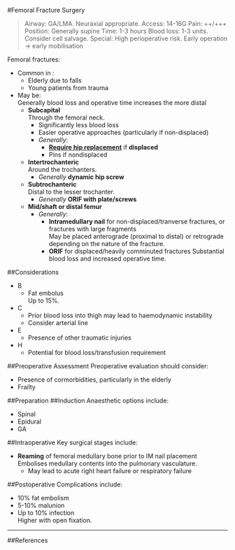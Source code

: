 #Femoral Fracture Surgery
>Airway: GA/LMA. Neuraxial appropriate.
>Access: 14-16G
>Pain: ++/+++
>Position: Generally supine
>Time: 1-3 hours
>Blood loss: 1-3 units. Consider cell salvage.
>Special: High perioperative risk. Early operation → early mobilisation

Femoral fractures:
* Common in :
	* Elderly due to falls
	* Young patients from trauma
* May be:  
Generally blood loss and operative time increases the more distal 
	* **Subcapital**  
	Through the femoral neck.
		* Significantly less blood loss
		* Easier operative approaches (particularly if non-displaced)
		* *Generally*:
			* **[Require hip replacement](/anaesthesia/ortho/thr.md)** if **displaced**
			* Pins if nondisplaced
	* **Intertrochanteric**  
	Around the trochanters.
		* *Generally* **dynamic hip screw**
	* **Subtrochanteric**  
	Distal to the lesser trochanter.
		* *Generally* **ORIF with plate/screws**
	* **Mid/shaft or distal femur**
		* *Generally*:
			* **Intramedullary nail** for non-displaced/tranverse fractures, or fractures with large fragments  
			May be placed anterograde (proximal to distal) or retrograde depending on the nature of the fracture.
			* **ORIF** for displaced/heavily comminuted fractures
			Substantial blood loss and increased operative time.

##Considerations
* B
	* Fat embolus  
	Up to 15%.
* C
	* Prior blood loss into thigh may lead to haemodynamic instability
	* Consider arterial line
* E
	* Presence of other traumatic injuries
* H
	* Potential for blood loss/transfusion requirement

##Preoperative Assessment
Preoperative evaluation should consider:
* Presence of cormorbidities, particularly in the elderly
* Frailty

##Preparation
##Induction
Anaesthetic options include:
* Spinal
* Epidural
* GA

##Intraoperative
Key surgical stages include:
* **Reaming** of femoral medullary bone prior to IM nail placement  
Embolises medullary contents into the pulmonary vasculature.
	* May lead to acute right heart failure or respiratory failure


##Postoperative
Complications include:
* 10% fat embolism
* 5-10% malunion
* Up to 10% infection  
Higher with open fixation.

---
##References
